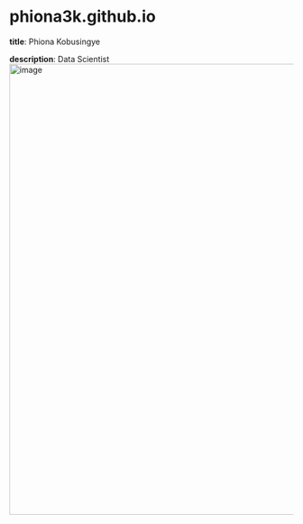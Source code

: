 # phiona3k.github.io
**title**: Phiona Kobusingye

**description**: Data Scientist
<img width="800" height="800" alt="image" src="https://github.com/user-attachments/assets/0953fe65-f1eb-4650-a161-8093f14b1623" />
